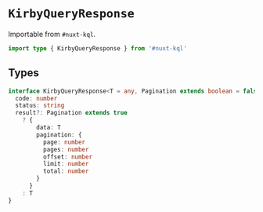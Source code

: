 # `KirbyQueryResponse`

Importable from `#nuxt-kql`.

```ts
import type { KirbyQueryResponse } from '#nuxt-kql'
```

## Types

```ts
interface KirbyQueryResponse<T = any, Pagination extends boolean = false> {
  code: number
  status: string
  result?: Pagination extends true
    ? {
        data: T
        pagination: {
          page: number
          pages: number
          offset: number
          limit: number
          total: number
        }
      }
    : T
}
```
